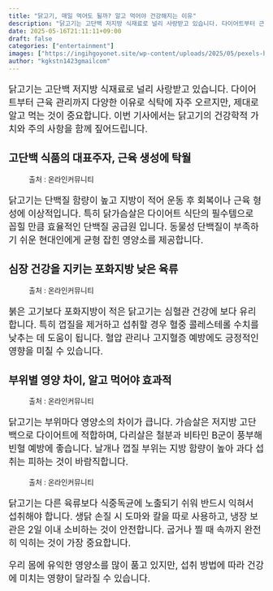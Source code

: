 ```yaml
---
title: "닭고기, 매일 먹어도 될까? 알고 먹어야 건강해지는 이유"
description: "닭고기는 고단백 저지방 식재료로 널리 사랑받고 있습니다. 다이어트부터 근육 관리까지 다양한 이유로 식탁에 자주 오르지만, 제대로 알고 먹는 것이 중요합니다. 이번 기사에서는 닭고기의 건강학적 가치와 주의 사항을 함께 짚어드립니다."
date: 2025-05-16T21:11:11+09:00
draft: false
categories: ["entertainment"]
images: ["https://ingihgoyonet.site/wp-content/uploads/2025/05/pexels-harry-dona-2338407-1024x683.jpg", "https://ingihgoyonet.site/wp-content/uploads/2025/05/pexels-owpictures-106343-1024x575.jpg", "https://ingihgoyonet.site/wp-content/uploads/2025/05/pexels-enginakyurt-2673353-1024x683.jpg", "https://ingihgoyonet.site/wp-content/uploads/2025/05/pexels-jeshoots-3688-1024x683.jpg"]
author: "kgkstn1423gmailcom"
---
```


<p style="font-size:18px">닭고기는 고단백 저지방 식재료로 널리 사랑받고 있습니다. 다이어트부터 근육 관리까지 다양한 이유로 식탁에 자주 오르지만, 제대로 알고 먹는 것이 중요합니다. 이번 기사에서는 닭고기의 건강학적 가치와 주의 사항을 함께 짚어드립니다.</p> <h2 >고단백 식품의 대표주자, 근육 생성에 탁월</h2> <figure ><img src="https://ingihgoyonet.site/wp-content/uploads/2025/05/pexels-harry-dona-2338407-1024x683.jpg" alt="" style="aspect-ratio:16/9;object-fit:cover"/><figcaption >출처 : 온라인커뮤니티</figcaption></figure> <p style="font-size:18px">닭고기는 단백질 함량이 높고 지방이 적어 운동 후 회복이나 근육 형성에 이상적입니다. 특히 닭가슴살은 다이어트 식단의 필수템으로 꼽힐 만큼 효율적인 단백질 공급원 입니다. 동물성 단백질이 부족하기 쉬운 현대인에게 균형 잡힌 영양소를 제공합니다.</p> <h2 >심장 건강을 지키는 포화지방 낮은 육류</h2> <figure ><img src="https://ingihgoyonet.site/wp-content/uploads/2025/05/pexels-owpictures-106343-1024x575.jpg" alt="" style="aspect-ratio:16/9;object-fit:cover"/><figcaption >출처 : 온라인커뮤니티</figcaption></figure> <p style="font-size:18px">붉은 고기보다 포화지방이 적은 닭고기는 심혈관 건강에 보다 유리합니다. 특히 껍질을 제거하고 섭취할 경우 혈중 콜레스테롤 수치를 낮추는 데 도움이 됩니다. 혈압 관리나 고지혈증 예방에도 긍정적인 영향을 미칠 수 있습니다.</p> <h2 >부위별 영양 차이, 알고 먹어야 효과적</h2> <figure ><img src="https://ingihgoyonet.site/wp-content/uploads/2025/05/pexels-enginakyurt-2673353-1024x683.jpg" alt="" style="aspect-ratio:16/9;object-fit:cover"/><figcaption >출처 : 온라인커뮤니티</figcaption></figure> <p style="font-size:18px">닭고기는 부위마다 영양소의 차이가 큽니다. 가슴살은 저지방 고단백으로 다이어트에 적합하며, 다리살은 철분과 비타민 B군이 풍부해 빈혈 예방에 좋습니다. 날개나 껍질 부위는 지방 함량이 높아 과다 섭취는 피하는 것이 바람직합니다.</p> <figure ><img src="https://ingihgoyonet.site/wp-content/uploads/2025/05/pexels-jeshoots-3688-1024x683.jpg" alt="" style="aspect-ratio:16/9;object-fit:cover"/><figcaption >출처 : 온라인커뮤니티</figcaption></figure> <p style="font-size:18px">닭고기는 다른 육류보다 식중독균에 노출되기 쉬워 반드시 익혀서 섭취해야 합니다. 생닭 손질 시 도마와 칼을 따로 사용하고, 냉장 보관은 2일 이내 소비하는 것이 안전합니다. 굽거나 찔 때 속까지 완전히 익히는 것이 가장 중요합니다.</p> <p style="font-size:18px">우리 몸에 유익한 영양소를 많이 품고 있지만, 섭취 방법에 따라 건강에 미치는 영향이 달라질 수 있습니다.</p>